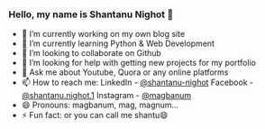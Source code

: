 ### Hello, my name is Shantanu Nighot 👋

- 🔭 I’m currently working on my own blog site
- 🌱 I’m currently learning Python & Web Development
- 👯 I’m looking to collaborate on Github
- 🤔 I’m looking for help with getting new projects for my portfolio
- 💬 Ask me about Youtube, Quora or any online platforms
- 📫 How to reach me: LinkedIn - [@shantanu-nighot](https://www.linkedin.com/in/shantanu-nighot/) Facebook - [@shantanu.nighot.1](https://www.facebook.com/shantanu.nighot.1/) Instagram - [@magbanum](https://www.instagram.com/magbanum/)
- 😄 Pronouns: magbanum, mag, magnum...
- ⚡ Fun fact: or you can call me shantu😄

